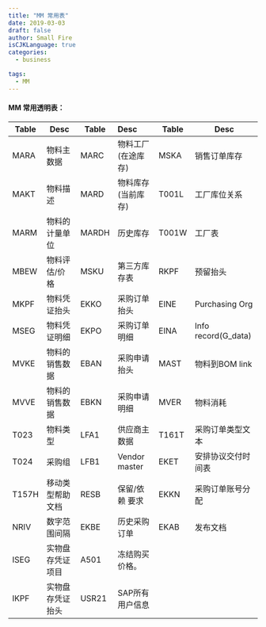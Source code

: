 ```yaml
---
title: "MM 常用表"
date: 2019-03-03
draft: false
author: Small Fire
isCJKLanguage: true
categories: 
  - business

tags: 
  - MM
---
```


#### MM 常用透明表：

| Table | Desc             | Table | Desc               | Table | Desc                |
| ----- | ---------------- | ----- | :----------------- | ----- | ------------------- |
| MARA  | 物料主数据       | MARC  | 物料工厂(在途库存) | MSKA  | 销售订单库存        |
| MAKT  | 物料描述         | MARD  | 物料库存(当前库存) | T001L | 工厂库位关系        |
| MARM  | 物料的计量单位   | MARDH | 历史库存           | T001W | 工厂表              |
| MBEW  | 物料评估/价格    | MSKU  | 第三方库存表       | RKPF  | 预留抬头            |
| MKPF  | 物料凭证抬头     | EKKO  | 采购订单抬头       | EINE  | Purchasing Org      |
| MSEG  | 物料凭证明细     | EKPO  | 采购订单明细       | EINA  | Info record(G_data) |
| MVKE  | 物料的销售数据   | EBAN  | 采购申请抬头       | MAST  | 物料到BOM link      |
| MVVE  | 物料的销售数据   | EBKN  | 采购申请明细       | MVER  | 物料消耗            |
| T023  | 物料类型         | LFA1  | 供应商主数据       | T161T | 采购订单类型文本    |
| T024  | 采购组           | LFB1  | Vendor master      | EKET  | 安排协议交付时间表  |
| T157H | 移动类型帮助文档 | RESB  | 保留/依赖 要求     | EKKN  | 采购订单账号分配    |
| NRIV  | 数字范围间隔     | EKBE  | 历史采购订单       | EKAB  | 发布文档            |
| ISEG  | 实物盘存凭证项目 | A501  | 冻结购买价格。     |       |                     |
| IKPF  | 实物盘存凭证抬头 | USR21 | SAP所有用户信息    |       |                     |